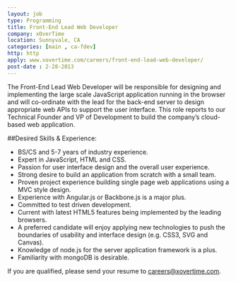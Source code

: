 ```yaml
---
layout: job
type: Programming
title: Front-End Lead Web Developer
company: xOverTime
location: Sunnyvale, CA
categories: [main , ca-fdev]
http: http
apply: www.xovertime.com/careers/front-end-lead-web-developer/
post-date : 2-28-2013
---
```


The Front-End Lead Web Developer will be responsible for designing and implementing the large scale JavaScript application running in the browser and will co-ordinate with the lead for the back-end server to design appropriate web APIs to support the user interface. This role reports to our Technical Founder and VP of Development to build the company’s cloud-based web application.

##Desired Skills & Experience:

* BS/CS and 5-7 years of industry experience.
* Expert in JavaScript, HTML and CSS.
* Passion for user interface design and the overall user experience.
* Strong desire to build an application from scratch with a small team.
* Proven project experience building single page web applications using a MVC style design.
* Experience with Angular.js or Backbone.js is a major plus.
* Committed to test driven development.
* Current with latest HTML5 features being implemented by the leading browsers.
* A preferred candidate will enjoy applying new technologies to push the boundaries of usability and interface design (e.g. CSS3, SVG and Canvas).
* Knowledge of node.js for the server application framework is a plus.
* Familiarity with mongoDB is desirable.

If you are qualified, please send your resume to careers@xovertime.com.